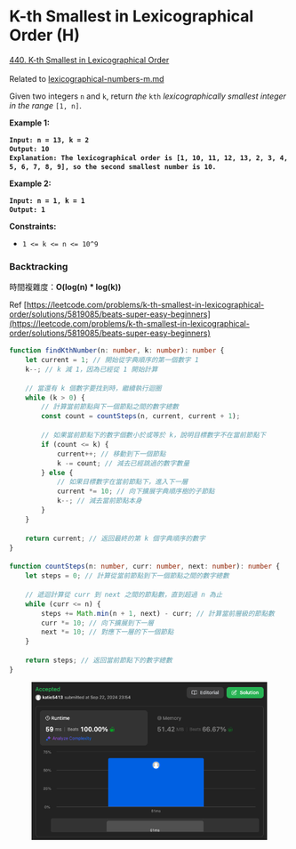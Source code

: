 # K-th Smallest in Lexicographical Order (H)

[440. K-th Smallest in Lexicographical Order](https://leetcode.com/problems/k-th-smallest-in-lexicographical-order/)\
\
Related to [lexicographical-numbers-m.md](lexicographical-numbers-m.md "mention")



Given two integers `n` and `k`, return _the_ `kth` _lexicographically smallest integer in the range_ `[1, n]`.

&#x20;

**Example 1:**

<pre><code><strong>Input: n = 13, k = 2
</strong><strong>Output: 10
</strong><strong>Explanation: The lexicographical order is [1, 10, 11, 12, 13, 2, 3, 4, 5, 6, 7, 8, 9], so the second smallest number is 10.
</strong></code></pre>

**Example 2:**

<pre><code><strong>Input: n = 1, k = 1
</strong><strong>Output: 1
</strong></code></pre>

&#x20;

**Constraints:**

* `1 <= k <= n <= 10^9`



### Backtracking

時間複雜度：**O(log(n) \* log(k))**&#x20;

Ref [https://leetcode.com/problems/k-th-smallest-in-lexicographical-order/solutions/5819085/beats-super-easy-beginners](https://leetcode.com/problems/k-th-smallest-in-lexicographical-order/solutions/5819085/beats-super-easy-beginners)

```typescript
function findKthNumber(n: number, k: number): number {
    let current = 1; // 開始從字典順序的第一個數字 1
    k--; // k 減 1，因為已經從 1 開始計算

    // 當還有 k 個數字要找到時，繼續執行迴圈
    while (k > 0) {
        // 計算當前節點與下一個節點之間的數字總數
        const count = countSteps(n, current, current + 1);
        
        // 如果當前節點下的數字個數小於或等於 k，說明目標數字不在當前節點下
        if (count <= k) {
            current++; // 移動到下一個節點
            k -= count; // 減去已經跳過的數字數量
        } else {
            // 如果目標數字在當前節點下，進入下一層
            current *= 10; // 向下擴展字典順序樹的子節點
            k--; // 減去當前節點本身
        }
    }

    return current; // 返回最終的第 k 個字典順序的數字
}

function countSteps(n: number, curr: number, next: number): number {
    let steps = 0; // 計算從當前節點到下一個節點之間的數字總數

    // 遞迴計算從 curr 到 next 之間的節點數，直到超過 n 為止
    while (curr <= n) {
        steps += Math.min(n + 1, next) - curr; // 計算當前層級的節點數
        curr *= 10; // 向下擴展到下一層
        next *= 10; // 對應下一層的下一個節點
    }

    return steps; // 返回當前節點下的數字總數
}
```



<figure><img src="../.gitbook/assets/截圖 2024-09-22 晚上11.54.53.png" alt=""><figcaption></figcaption></figure>
